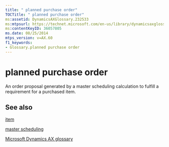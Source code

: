```yaml
---
title: " planned purchase order"
TOCTitle: " planned purchase order"
ms:assetid: DynamicsAXGlossary.232533
ms:mtpsurl: https://technet.microsoft.com/en-us/library/dynamicsaxglossary.232533(v=AX.60)
ms:contentKeyID: 36057805
ms.date: 08/25/2014
mtps_version: v=AX.60
f1_keywords:
- Glossary.planned purchase order
---
```


# planned purchase order

An order proposal generated by a master scheduling calculation to fulfill a requirement for a purchased item.

## See also

[item](item.md)

[master scheduling](master-scheduling_1.md)

[Microsoft Dynamics AX glossary](glossary/microsoft-dynamics-ax-glossary.md)

  


